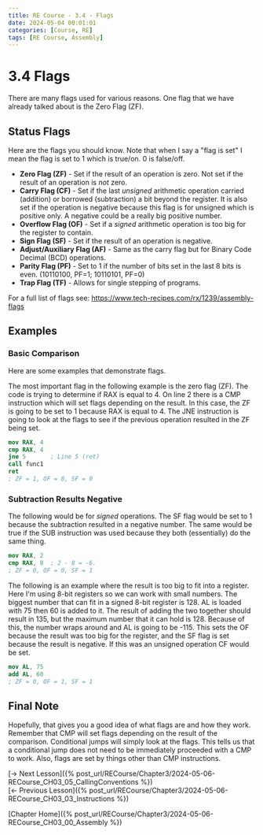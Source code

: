 ```yaml
---
title: RE Course - 3.4 - Flags
date: 2024-05-04 00:01:01
categories: [Course, RE]
tags: [RE Course, Assembly]
---
```


# 3.4 Flags

There are many flags used for various reasons. One flag that we have already talked about is the Zero Flag (ZF).

## Status Flags

Here are the flags you should know. Note that when I say a "flag is set" I mean the flag is set to 1 which is true/on. 0 is false/off.
* **Zero Flag (ZF)** - Set if the result of an operation is zero. Not set if the result of an operation is *not* zero.
* **Carry Flag (CF)** - Set if the last *unsigned* arithmetic operation carried (addition) or borrowed (subtraction) a bit beyond the register. It is also set if the operation is negative because this flag is for unsigned which is positive only. A negative could be a really big positive number.
* **Overflow Flag (OF)** - Set if a *signed* arithmetic operation is too big for the register to contain.
* **Sign Flag (SF)** - Set if the result of an operation is negative.
* **Adjust/Auxiliary Flag (AF)** - Same as the carry flag but for Binary Code Decimal (BCD) operations.
* **Parity Flag (PF)** - Set to 1 if the number of bits set in the last 8 bits is even. (10110100, PF=1; 10110101, PF=0)
* **Trap Flag (TF)** - Allows for single stepping of programs.

For a full list of flags see: <https://www.tech-recipes.com/rx/1239/assembly-flags>

## Examples

### Basic Comparison

Here are some examples that demonstrate flags.

The most important flag in the following example is the zero flag (ZF). The code is trying to determine if RAX is equal to 4. On line 2 there is a CMP instruction which will set flags depending on the result. In this case, the ZF is going to be set to 1 because RAX is equal to 4. The JNE instruction is going to look at the flags to see if the previous operation resulted in the ZF being set.
```nasm
mov RAX, 4
cmp RAX, 4
jne 5       ; Line 5 (ret)
call func1
ret
; ZF = 1, OF = 0, SF = 0
```

### Subtraction Results Negative

The following would be for *signed* operations. The SF flag would be set to 1 because the subtraction resulted in a negative number. The same would be true if the SUB instruction was used because they both (essentially) do the same thing.
```nasm
mov RAX, 2
cmp RAX, 8  ; 2 - 8 = -6.
; ZF = 0, OF = 0, SF = 1
```

The following is an example where the result is too big to fit into a register. Here I'm using 8-bit registers so we can work with small numbers. The biggest number that can fit in a signed 8-bit register is 128. AL is loaded with 75 then 60 is added to it. The result of adding the two together should result in 135, but the maximum number that it can hold is 128. Because of this, the number wraps around and AL is going to be -115. This sets the OF because the result was too big for the register, and the SF flag is set because the result is negative. If this was an unsigned operation CF would be set.

```nasm
mov AL, 75
add AL, 60
; ZF = 0, OF = 1, SF = 1
```

## Final Note

Hopefully, that gives you a good idea of what flags are and how they work. Remember that CMP will set flags depending on the result of the comparison. Conditional jumps will simply look at the flags. This tells us that a conditional jump does not need to be immediately proceeded with a CMP to work. Also, flags are set by things other than CMP instructions.

[-> Next Lesson]({% post_url/RECourse/Chapter3/2024-05-06-RECourse_CH03_05_CallingConventions %})  
[<- Previous Lesson]({% post_url/RECourse/Chapter3/2024-05-06-RECourse_CH03_03_Instructions %})  

[Chapter Home]({% post_url/RECourse/Chapter3/2024-05-06-RECourse_CH03_00_Assembly %})  

